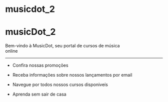 # musicdot_2
musicDot\_2
========

Bem-vindo à MusicDot, seu portal de cursos de música  
online  

----------------------------------------------------------------

*   Confira nossas promoções  
    
*   Receba informações sobre nossos lançamentos por email  
    
*   Navegue por todos nossos cursos disponiveís  
    
*   Aprenda sem sair de casa
